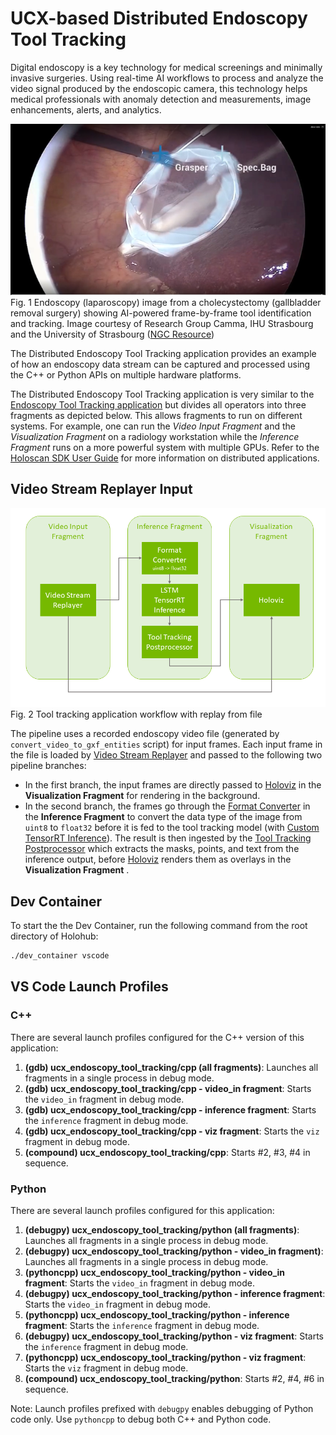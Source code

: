 # UCX-based Distributed Endoscopy Tool Tracking

Digital endoscopy is a key technology for medical screenings and minimally invasive surgeries. Using real-time AI workflows to process and analyze the video signal produced by the endoscopic camera, this technology helps medical professionals with anomaly detection and measurements, image enhancements, alerts, and analytics.

![](docs/app_endoscopy.png)<br>
Fig. 1 Endoscopy (laparoscopy) image from a cholecystectomy (gallbladder removal surgery) showing AI-powered frame-by-frame tool identification and tracking. Image courtesy of Research Group Camma, IHU Strasbourg and the University of Strasbourg ([NGC Resource](https://catalog.ngc.nvidia.com/orgs/nvidia/teams/clara-holoscan/resources/holoscan_endoscopy_sample_data))

The Distributed Endoscopy Tool Tracking application provides an example of how an endoscopy data stream can be captured and processed using the C++ or Python APIs on multiple hardware platforms.

The Distributed Endoscopy Tool Tracking application is very similar to the [Endoscopy Tool Tracking application](../../../endoscopy_tool_tracking/) but divides all operators into three fragments as depicted below.
This allows fragments to run on different systems. For example, one can run the *Video Input Fragment* and the *Visualization Fragment* on a radiology workstation while the *Inference Fragment* runs on a more powerful system with multiple GPUs. Refer to the [Holoscan SDK User Guide](https://docs.nvidia.com/holoscan/sdk-user-guide/holoscan_core.html) for more information on distributed applications.

## Video Stream Replayer Input

![](docs/workflow_tool_tracking_replayer.png)<br>
Fig. 2 Tool tracking application workflow with replay from file

The pipeline uses a recorded endoscopy video file (generated by `convert_video_to_gxf_entities` script) for input frames. Each input frame in the file is loaded by [Video Stream Replayer](https://docs.nvidia.com/clara-holoscan/sdk-user-guide/holoscan_operators_extensions.html#operators) and passed to the following two pipeline branches:

- In the first branch, the input frames are directly passed to [Holoviz](https://docs.nvidia.com/clara-holoscan/sdk-user-guide/holoscan_operators_extensions.html#operators) in the **Visualization Fragment** for rendering in the background.
- In the second branch, the frames go through the [Format Converter](https://docs.nvidia.com/clara-holoscan/sdk-user-guide/holoscan_operators_extensions.html#operators) in the **Inference Fragment** to convert the data type of the image from `uint8` to `float32` before it is fed to the tool tracking model (with [Custom TensorRT Inference](https://docs.nvidia.com/clara-holoscan/sdk-user-guide/holoscan_operators_extensions.html#operators)). The result is then ingested by the [Tool Tracking Postprocessor](https://docs.nvidia.com/clara-holoscan/sdk-user-guide/holoscan_operators_extensions.html#operators) which extracts the masks, points, and text from the inference output, before [Holoviz](https://docs.nvidia.com/clara-holoscan/sdk-user-guide/holoscan_operators_extensions.html#operators) renders them as overlays in the **Visualization Fragment** .

## Dev Container

To start the the Dev Container, run the following command from the root directory of Holohub:

```bash
./dev_container vscode
```

## VS Code Launch Profiles

### C++

There are several launch profiles configured for the C++ version of this application:

1. **(gdb) ucx_endoscopy_tool_tracking/cpp (all fragments)**: Launches all fragments in a single process in debug mode.
2. **(gdb) ucx_endoscopy_tool_tracking/cpp - video_in fragment**: Starts the `video_in` fragment in debug mode.
3. **(gdb) ucx_endoscopy_tool_tracking/cpp - inference fragment**: Starts the `inference` fragment in debug mode.
4. **(gdb) ucx_endoscopy_tool_tracking/cpp - viz fragment**: Starts the `viz` fragment in debug mode.
5. **(compound) ucx_endoscopy_tool_tracking/cpp**: Starts #2, #3, #4 in sequence.

### Python

There are several launch profiles configured for this application:

1. **(debugpy) ucx_endoscopy_tool_tracking/python (all fragments)**: Launches all fragments in a single process in debug mode.
2. **(debugpy) ucx_endoscopy_tool_tracking/python - video_in fragment)**: Launches all fragments in a single process in debug mode.
3. **(pythoncpp) ucx_endoscopy_tool_tracking/python - video_in fragment**: Starts the `video_in` fragment in debug mode.
4. **(debugpy) ucx_endoscopy_tool_tracking/python - inference fragment**: Starts the `video_in` fragment in debug mode.
5. **(pythoncpp) ucx_endoscopy_tool_tracking/python - inference fragment**: Starts the `inference` fragment in debug mode.
6. **(debugpy) ucx_endoscopy_tool_tracking/python - viz fragment**: Starts the `inference` fragment in debug mode.
4. **(pythoncpp) ucx_endoscopy_tool_tracking/python - viz fragment**: Starts the `viz` fragment in debug mode.
5. **(compound) ucx_endoscopy_tool_tracking/python**: Starts #2, #4, #6 in sequence.

Note: Launch profiles prefixed with `debugpy` enables debugging of Python code only. Use `pythoncpp` to debug both C++ and Python code.
